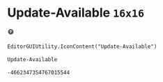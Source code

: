 # Update-Available `16x16`
<img src="/img/Update-Available.png" width=16 height=16>

``` CSharp
EditorGUIUtility.IconContent("Update-Available")
```
```
Update-Available
```
```
-4662347354767015544
```
